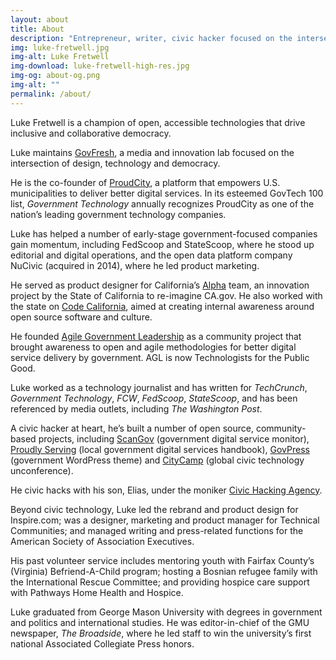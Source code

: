 ```yaml
---
layout: about
title: About
description: "Entrepreneur, writer, civic hacker focused on the intersection of design, technology and democracy."
img: luke-fretwell.jpg
img-alt: Luke Fretwell
img-download: luke-fretwell-high-res.jpg
img-og: about-og.png
img-alt: ""
permalink: /about/
---
```


Luke Fretwell is a champion of open, accessible technologies that drive inclusive and collaborative democracy.

Luke maintains [GovFresh](https://govfresh.com/), a media and innovation lab focused on the intersection of design, technology and democracy.

He is the co-founder of [ProudCity](https://proudcity.com/), a platform that empowers U.S. municipalities to deliver better digital services. In its esteemed GovTech 100 list, _Government Technology_ annually recognizes ProudCity as one of the nation’s leading government technology companies.

Luke has helped a number of early-stage government-focused companies gain momentum, including FedScoop and StateScoop, where he stood up editorial and digital operations, and the open data platform company NuCivic (acquired in 2014), where he led product marketing.

He served as product designer for California’s [Alpha](https://lukefretwell.com/work/alphacagov) team, an innovation project by the State of California to re-imagine CA.gov. He also worked with the state on [Code California](https://lukefretwell.com/work/code-california), aimed at creating internal awareness around open source software and culture.

He founded [Agile Government Leadership](https://lukefretwell.com/work/agl) as a community project that brought awareness to open and agile methodologies for better digital service delivery by government. AGL is now Technologists for the Public Good.

Luke worked as a technology journalist and has written for _TechCrunch_, _Government Technology_, _FCW_, _FedScoop_, _StateScoop_, and has been referenced by media outlets, including _The Washington Post_.

A civic hacker at heart, he’s built a number of open source, community-based projects, including [ScanGov](https://lukefretwell.com/work/scangov) (government digital service monitor), [Proudly Serving](https://lukefretwell.com/work/proudly-serving) (local government digital services handbook), [GovPress](https://lukefretwell.com/work/govpress) (government WordPress theme) and [CityCamp](https://lukefretwell.com/work/citycamp) (global civic technology unconference).

He civic hacks with his son, Elias, under the moniker [Civic Hacking Agency](https://lukefretwell.com/work/civic-hacking-agency).

Beyond civic technology, Luke led the rebrand and product design for Inspire.com; was a designer, marketing and product manager for Technical Communities; and managed writing and press-related functions for the American Society of Association Executives.

His past volunteer service includes mentoring youth with Fairfax County’s (Virginia) Befriend-A-Child program; hosting a Bosnian refugee family with the International Rescue Committee; and providing hospice care support with Pathways Home Health and Hospice.

Luke graduated from George Mason University with degrees in government and politics and international studies. He was editor-in-chief of the GMU newspaper, _The Broadside_, where he led staff to win the university’s first national Associated Collegiate Press honors.